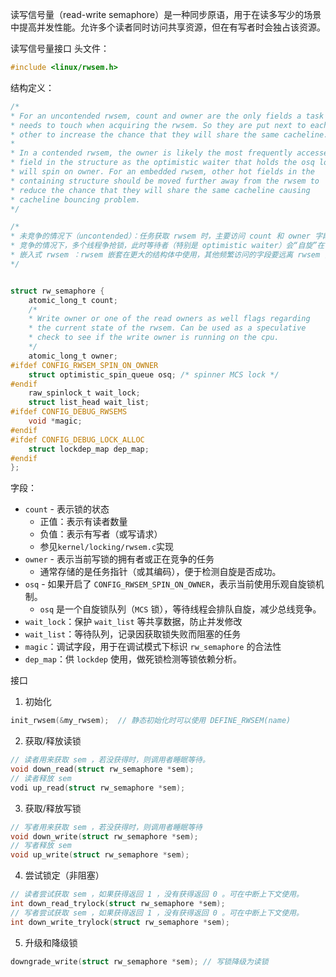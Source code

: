 读写信号量（read-write semaphore）是一种同步原语，用于在读多写少的场景中提高并发性能。允许多个读者同时访问共享资源，但在有写者时会独占该资源。

读写信号量接口
头文件：
```c
#include <linux/rwsem.h>
```
结构定义：
```c
/*
* For an uncontended rwsem, count and owner are the only fields a task
* needs to touch when acquiring the rwsem. So they are put next to each
* other to increase the chance that they will share the same cacheline.
*
* In a contended rwsem, the owner is likely the most frequently accessed
* field in the structure as the optimistic waiter that holds the osq lock
* will spin on owner. For an embedded rwsem, other hot fields in the
* containing structure should be moved further away from the rwsem to
* reduce the chance that they will share the same cacheline causing
* cacheline bouncing problem.
*/

/*
* 未竞争的情况下（uncontended）：任务获取 rwsem 时，主要访问 count 和 owner 字段。将 count 和 owner 放在一起，提高它们共享同一个缓存行的几率，从而加快访问速度。
* 竞争的情况下，多个线程争抢锁，此时等待者（特别是 optimistic waiter）会“自旋”在 owner 字段上，不断检查是否获得锁。owner 字段成为热点字段，频繁访问。
* 嵌入式 rwsem ：rwsem 嵌套在更大的结构体中使用，其他频繁访问的字段要远离 rwsem ，避免共享缓存安徽那个，减少 "cacheline bouncing"（多个 CPU 频繁争抢同一缓存行）带来的性能损耗。
*/


struct rw_semaphore {
	atomic_long_t count;
	/*
	* Write owner or one of the read owners as well flags regarding
	* the current state of the rwsem. Can be used as a speculative
	* check to see if the write owner is running on the cpu.
	*/
	atomic_long_t owner;
#ifdef CONFIG_RWSEM_SPIN_ON_OWNER
    struct optimistic_spin_queue osq; /* spinner MCS lock */
#endif
	raw_spinlock_t wait_lock;
	struct list_head wait_list;
#ifdef CONFIG_DEBUG_RWSEMS
    void *magic;
#endif
#ifdef CONFIG_DEBUG_LOCK_ALLOC
    struct lockdep_map dep_map;
#endif
};
```
字段：
- `count` - 表示锁的状态
	- 正值：表示有读者数量
	- 负值：表示有写者（或写请求）
	- 参见`kernel/locking/rwsem.c`实现
- `owner` - 表示当前写锁的拥有者或正在竞争的任务
	- 通常存储的是任务指针（或其编码），便于检测自旋是否成功。
- `osq` - 如果开启了 `CONFIG_RWSEM_SPIN_ON_OWNER`，表示当前使用乐观自旋锁机制。
	- `osq` 是一个自旋锁队列（`MCS` 锁），等待线程会排队自旋，减少总线竞争。
- `wait_lock`：保护 `wait_list` 等共享数据，防止并发修改
- `wait_list`：等待队列，记录因获取锁失败而阻塞的任务
- `magic`：调试字段，用于在调试模式下标识 `rw_semaphore` 的合法性
- `dep_map`：供 `lockdep` 使用，做死锁检测等锁依赖分析。

接口
1. 初始化
```c
init_rwsem(&my_rwsem);  // 静态初始化时可以使用 DEFINE_RWSEM(name)
```

2. 获取/释放读锁
```c
// 读者用来获取 sem ，若没获得时，则调用者睡眠等待。
void down_read(struct rw_semaphore *sem);
// 读者释放 sem 
vodi up_read(struct rw_semaphore *sem);
```

3. 获取/释放写锁
```c
// 写者用来获取 sem ，若没获得时，则调用者睡眠等待
void down_write(struct rw_semaphore *sem);
// 写者释放 sem 
void up_write(struct rw_semaphore *sem);
```

4. 尝试锁定（非阻塞）
```c
// 读者尝试获取 sem ，如果获得返回 1 ，没有获得返回 0 。可在中断上下文使用。
int down_read_trylock(struct rw_semaphore *sem);
// 写者尝试获取 sem ，如果获得返回 1 ，没有获得返回 0 。可在中断上下文使用。
int down_write_trylock(struct rw_semaphore *sem);
```

5. 升级和降级锁
```c
downgrade_write(struct rw_semaphore *sem); // 写锁降级为读锁
```

